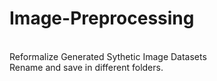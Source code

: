 # Image-Preprocessing
<br />Reformalize Generated Sythetic Image Datasets
<br />Rename and save in different folders.
